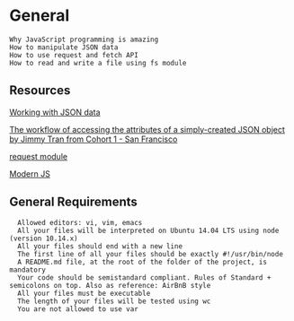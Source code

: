 # General
    Why JavaScript programming is amazing
    How to manipulate JSON data
    How to use request and fetch API
    How to read and write a file using fs module

  ## Resources

  [Working with JSON data](https://developer.mozilla.org/en-US/docs/Learn/JavaScript/Objects/JSON)
  
  [The workflow of accessing the attributes of a simply-created JSON object by Jimmy Tran from Cohort 1 - San Francisco](https://medium.com/@vietkieutie/the-workflow-of-accessing-the-attributes-of-a-simply-created-json-object-82a5b33e2319)
  
  [request module](https://github.com/request/request)
  
  [Modern JS](https://github.com/mbeaudru/modern-js-cheatsheet)
  
  
  ## General Requirements
      Allowed editors: vi, vim, emacs
      All your files will be interpreted on Ubuntu 14.04 LTS using node (version 10.14.x)
      All your files should end with a new line
      The first line of all your files should be exactly #!/usr/bin/node
      A README.md file, at the root of the folder of the project, is mandatory
      Your code should be semistandard compliant. Rules of Standard + semicolons on top. Also as reference: AirBnB style
      All your files must be executable
      The length of your files will be tested using wc
      You are not allowed to use var
